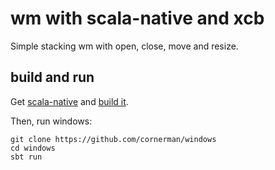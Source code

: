 # wm with scala-native and xcb

Simple stacking wm with open, close, move and resize.

## build and run

Get [scala-native](https://github.com/scala-native/scala-native) and [build it](https://github.com/scala-native/scala-native/blob/master/docs/building.md).

Then, run windows:
```
git clone https://github.com/cornerman/windows
cd windows
sbt run
```
